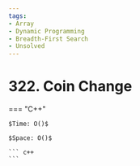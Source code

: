 ```yaml
---
tags:
- Array
- Dynamic Programming
- Breadth-First Search
- Unsolved
---
```



# 322. Coin Change

=== "C++"

    $Time: O()$

    $Space: O()$

    ``` c++
    ```